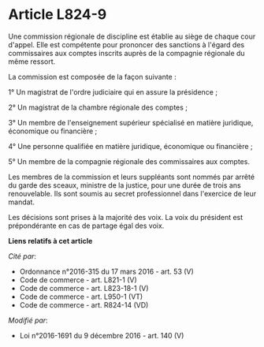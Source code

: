# Article L824-9

Une commission régionale de discipline est établie au siège de chaque cour d'appel. Elle est compétente pour prononcer des
sanctions à l'égard des commissaires aux comptes inscrits auprès de la compagnie régionale du même ressort. 

La commission est composée de la façon suivante : 

1° Un magistrat de l'ordre judiciaire qui en assure la présidence ; 

2° Un magistrat de la chambre régionale des comptes ; 

3° Un membre de l'enseignement supérieur spécialisé en matière juridique, économique ou financière ; 

4° Une personne qualifiée en matière juridique, économique ou financière ; 

5° Un membre de la compagnie régionale des commissaires aux comptes. 

Les membres de la commission et leurs suppléants sont nommés par arrêté du garde des sceaux, ministre de la justice, pour une
durée de trois ans renouvelable. Ils sont soumis au secret professionnel dans l'exercice de leur mandat. 

Les décisions sont prises à la majorité des voix. La voix du président est prépondérante en cas de partage égal des voix.

**Liens relatifs à cet article**

_Cité par_:

  - Ordonnance n°2016-315 du 17 mars 2016 - art. 53 (V)
  - Code de commerce - art. L821-1 (V)
  - Code de commerce - art. L823-18-1 (V)
  - Code de commerce - art. L950-1 (VT)
  - Code de commerce - art. R824-14 (VD)

_Modifié par_:

  - Loi n°2016-1691 du 9 décembre 2016 - art. 140 (V)
